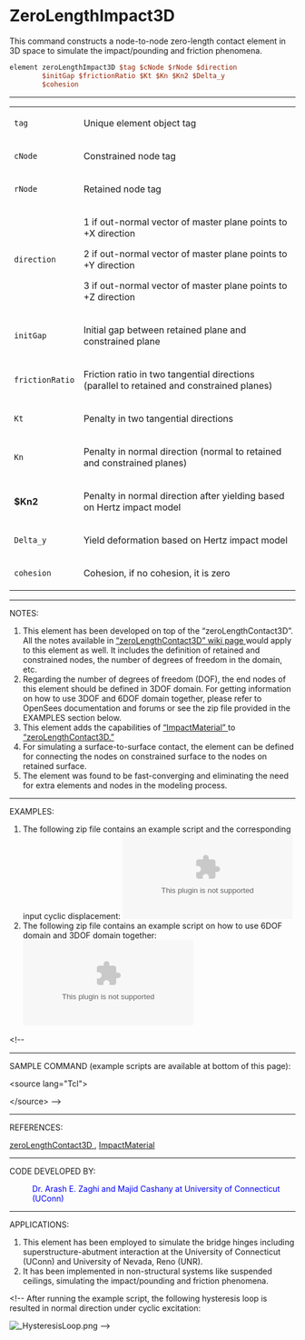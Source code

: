 # ZeroLengthImpact3D

<p>This command constructs a node-to-node zero-length contact element in
3D space to simulate the impact/pounding and friction phenomena.</p>

```tcl
element zeroLengthImpact3D $tag $cNode $rNode $direction
        $initGap $frictionRatio $Kt $Kn $Kn2 $Delta_y
        $cohesion
```

<hr />
<table>
<tbody>
<tr class="odd">
<td><code class="parameter-table-variable">tag</code></td>
<td><p>Unique element object tag</p></td>
</tr>
<tr class="even">
<td><code class="parameter-table-variable">cNode</code></td>
<td><p>Constrained node tag</p></td>
</tr>
<tr class="odd">
<td><code class="parameter-table-variable">rNode</code></td>
<td><p>Retained node tag</p></td>
</tr>
<tr class="even">
<td><code class="parameter-table-variable">direction</code></td>
<td><p>1 if out-normal vector of master plane points to +X direction</p>
<p>2 if out-normal vector of master plane points to +Y direction</p>
<p>3 if out-normal vector of master plane points to +Z
direction</p></td>
</tr>
<tr class="odd">
<td><code class="parameter-table-variable">initGap</code></td>
<td><p>Initial gap between retained plane and constrained plane</p></td>
</tr>
<tr class="even">
<td><code class="parameter-table-variable">frictionRatio</code></td>
<td><p>Friction ratio in two tangential directions (parallel to retained
and constrained planes)</p></td>
</tr>
<tr class="odd">
<td><code class="parameter-table-variable">Kt</code></td>
<td><p>Penalty in two tangential directions</p></td>
</tr>
<tr class="even">
<td><code class="parameter-table-variable">Kn</code></td>
<td><p>Penalty in normal direction (normal to retained and constrained
planes)</p></td>
</tr>
<tr class="odd">
<td><p><strong>$Kn2</strong></p></td>
<td><p>Penalty in normal direction after yielding based on Hertz impact
model</p></td>
</tr>
<tr class="even">
<td><code class="parameter-table-variable">Delta_y</code></td>
<td><p>Yield deformation based on Hertz impact model</p></td>
</tr>
<tr class="odd">
<td><code class="parameter-table-variable">cohesion</code></td>
<td><p>Cohesion, if no cohesion, it is zero</p></td>
</tr>
</tbody>
</table>
<hr />
<p>NOTES:</p>
<ol>
<li>This element has been developed on top of the “zeroLengthContact3D”.
All the notes available in <a href="ZeroLengthContact_Element"
title="wikilink"> “zeroLengthContact3D” wiki page </a> would apply to
this element as well. It includes the definition of retained and
constrained nodes, the number of degrees of freedom in the domain,
etc.</li>
<li>Regarding the number of degrees of freedom (DOF), the end nodes of
this element should be defined in 3DOF domain. For getting information
on how to use 3DOF and 6DOF domain together, please refer to OpenSees
documentation and forums or see the zip file provided in the EXAMPLES
section below.</li>
<li>This element adds the capabilities of <a href="Impact_Material"
title="wikilink"> “ImpactMaterial” </a> to <a
href="ZeroLengthContact_Element" title="wikilink">
“zeroLengthContact3D.” </a></li>
<li>For simulating a surface-to-surface contact, the element can be
defined for connecting the nodes on constrained surface to the nodes on
retained surface.</li>
<li>The element was found to be fast-converging and eliminating the need
for extra elements and nodes in the modeling process.</li>
</ol>
<hr />
<p>EXAMPLES:</p>
<ol>
<li>The following zip file contains an example script and the
corresponding input cyclic displacement: <embed
src="Example_script_2.zip" title="Example_script_2.zip" /></li>
<li>The following zip file contains an example script on how to use 6DOF
domain and 3DOF domain together: <embed
src="Example_script_6DOF_3DOF.zip"
title="Example_script_6DOF_3DOF.zip" /></li>
</ol>
<p>&lt;!--</p>
<hr />
<p>SAMPLE COMMAND (example scripts are available at bottom of this
page):</p>
<p>&lt;source lang="Tcl"&gt;</p>
<p>&lt;/source&gt; --&gt;</p>
<hr />
<p>REFERENCES:</p>
<p><a href="ZeroLengthContact_Element" title="wikilink">
zeroLengthContact3D </a> , <a href="Impact_Material" title="wikilink">
ImpactMaterial </a></p>
<hr />
<p>CODE DEVELOPED BY:</p>
<dl>
<dt></dt>
<dd>
<span style="color:blue"> Dr. Arash E. Zaghi and Majid Cashany at
University of Connecticut (UConn) </span>
</dd>
</dl>
<hr />
<p>APPLICATIONS:</p>
<ol>
<li>This element has been employed to simulate the bridge hinges
including superstructure-abutment interaction at the University of
Connecticut (UConn) and University of Nevada, Reno (UNR).</li>
<li>It has been implemented in non-structural systems like suspended
ceilings, simulating the impact/pounding and friction phenomena.</li>
</ol>
<p>&lt;!-- After running the example script, the following hysteresis
loop is resulted in normal direction under cyclic excitation:</p>
<p><img src="/OpenSeesRT/contrib/static/_HysteresisLoop.png" title="_HysteresisLoop.png"
alt="_HysteresisLoop.png" /> --&gt;</p>
